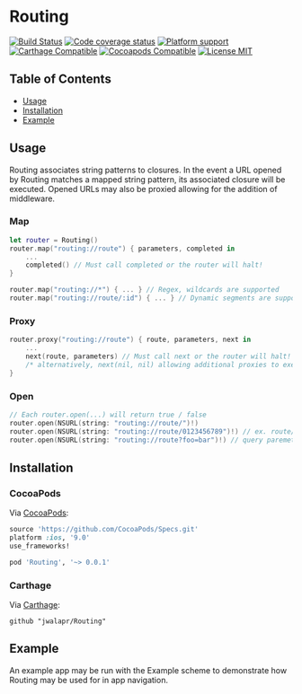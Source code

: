 # Routing

[![Build Status](https://travis-ci.org/jwalapr/Routing.svg?branch=master)](https://travis-ci.org/jwalapr/Routing)
[![Code coverage status](https://img.shields.io/codecov/c/github/jwalapr/Routing.svg?style=flat-square)](http://codecov.io/github/jwalapr/Routing)
[![Platform support](https://img.shields.io/badge/platform-ios-lightgrey.svg?style=flat-square)](https://img.shields.io/badge/platform-ios-lightgrey.svg?style=flat-square) 
[![Carthage Compatible](https://img.shields.io/badge/Carthage-compatible-4BC51D.svg?style=flat)](https://github.com/Carthage/Carthage)
[![Cocoapods Compatible](https://img.shields.io/cocoapods/v/Routing.svg)](https://img.shields.io/cocoapods/v/Routing.svg)
[![License MIT](https://img.shields.io/badge/license-MIT-blue.svg?style=flat-square)](https://github.com/Routing/Routing/blob/master/LICENSE)

## Table of Contents

- [Usage](#usage)
- [Installation](#installation)
- [Example](#example)

## Usage

Routing associates string patterns to closures. In the event a URL opened by Routing matches a mapped string pattern, its associated closure will be executed. Opened URLs may also be proxied allowing for the addition of middleware.

### Map

```swift
let router = Routing()
router.map("routing://route") { parameters, completed in
	...
	completed() // Must call completed or the router will halt!
}

router.map("routing://*") { ... } // Regex, wildcards are supported
router.map("routing://route/:id") { ... } // Dynamic segments are supported
```

### Proxy

```swift
router.proxy("routing://route") { route, parameters, next in
	...
	next(route, parameters) // Must call next or the router will halt!
	/* alternatively, next(nil, nil) allowing additional proxies to execute */
}
```

### Open

```swift
// Each router.open(...) will return true / false
router.open(NSURL(string: "routing://route/")!) 
router.open(NSURL(string: "routing://route/0123456789")!) // ex. route/:id
router.open(NSURL(string: "routing://route?foo=bar")!) // query paremeters will be passed to mapped closure.
```

## Installation

### CocoaPods

Via [CocoaPods](https://cocoapods.org):

```ruby
source 'https://github.com/CocoaPods/Specs.git'
platform :ios, '9.0'
use_frameworks!

pod 'Routing', '~> 0.0.1'
```

### Carthage

Via [Carthage](https://github.com/Carthage/Carthage):

```ogdl
github "jwalapr/Routing"
```

## Example

An example app may be run with the Example scheme to demonstrate how Routing may be used for in app navigation.
